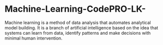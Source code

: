 # Machine-Learning-CodePRO-LK-

Machine learning is a method of data analysis that automates analytical model building. It is a branch of artificial intelligence based on the idea that systems can learn from data, identify patterns and make decisions with minimal human intervention.
